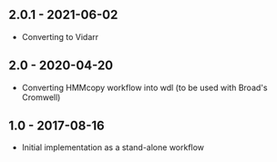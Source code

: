 ## 2.0.1 - 2021-06-02
- Converting to Vidarr
## 2.0 - 2020-04-20
- Converting HMMcopy workflow into wdl (to be used with Broad's Cromwell)
## 1.0 - 2017-08-16
- Initial implementation as a stand-alone workflow
